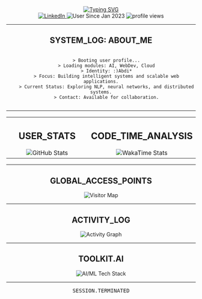<!-- HEADER: Animated typing text -->
<div align="center">
  <a href="https://git.io/typing-svg"><img src="https://readme-typing-svg.demolab.com?font=Fira+Code&pause=1000&color=00FF00&width=435&lines=SYSTEM.ACCESS.GRANTED;Abdi+**;Full-Stack+Developer;AI+%26+Machine+Learning+Enthusiast" alt="Typing SVG" /></a>
</div>

<!-- SOCIALS, JOIN DATE & VIEWS -->
<div align="center">
  <a href="https://www.linkedin.com/in/abdishakursm" target="_blank">
    <img src="https://img.shields.io/badge/LinkedIn-0077B5?style=for-the-badge&logo=linkedin&logoColor=white&color=00FF00" alt="LinkedIn"/>
  </a>
  <img src="https://img.shields.io/badge/USER%20SINCE-Jan%202023-00ff00?style=for-the-badge" alt="User Since Jan 2023"/>
  <img src="https://komarev.com/ghpvc/?username=abdiism&label=SYSTEM.SCANS&color=00ff00&style=for-the-badge" alt="profile views"/>
</div>

---

<!-- ABOUT ME / SYSTEM LOG -->
<h2 align="center">SYSTEM_LOG: ABOUT_ME</h2>
<pre align="center">
  <code>
    > Booting user profile...
    > Loading modules: AI, WebDev, Cloud
    > Identity: :)Abdi*
    > Focus: Building intelligent systems and scalable web applications.
    > Current Status: Exploring NLP, neural networks, and distributed systems.
    > Contact: Available for collaboration.
  </code>
</pre>

---

<!-- STATS & WAKATIME -->
<table width="100%">
  <tr>
    <td width="50%" valign="top">
      <h2 align="center">USER_STATS</h2>
      <div align="center">
        <img src="https://github-readme-stats.vercel.app/api?username=abdiism&show_icons=true&hide_border=true&include_all_commits=true&count_private=true&title_color=00FF00&text_color=FFFFFF&icon_color=00FF00&bg_color=151515" alt="GitHub Stats"/>
      </div>
    </td>
    <td width="50%" valign="top">
      <h2 align="center">CODE_TIME_ANALYSIS</h2>
      <div align="center">
        <img src="https://github-readme-stats.vercel.app/api/wakatime?username=abdiism&hide_border=true&title_color=00FF00&text_color=FFFFFF&icon_color=00FF00&bg_color=151515&layout=compact" alt="WakaTime Stats"/>
      </div>
    </td>
  </tr>
</table>

---

<!-- 
  THE NEW "WOW" FACTOR: GLOBAL VISITOR MAP 
-->
<h2 align="center">GLOBAL_ACCESS_POINTS</h2>
<p align="center">
  <img src="https://visitormap.vercel.app/api/v2?username=abdiism&bgColor=151515&itemColor=00FF00" alt="Visitor Map"/>
</p>

---

<!-- ACTIVITY GRAPH -->
<h2 align="center">ACTIVITY_LOG</h2>
<p align="center">
  <img src="https://github-readme-activity-graph.vercel.app/graph?username=abdiism&bg_color=151515&color=ffffff&line=00ff00&point=00ff00&area=true&hide_border=true" alt="Activity Graph" />
</p>

---

<!-- TECH STACK -->
<h2 align="center">TOOLKIT.AI</h2>
<div align="center">
  <img src="https://skillicons.dev/icons?i=python,tensorflow,pytorch,scikitlearn,numpy,pandas,jupyter,docker,git,linux,bash&theme=dark" alt="AI/ML Tech Stack"/>
</div>

---

<!-- FOOTER -->
<div align="center">
  <pre>SESSION.TERMINATED</pre>
</div>



